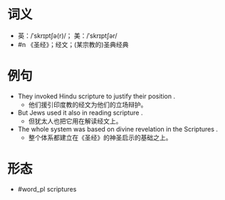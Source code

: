 # 词义
- 英：/ˈskrɪptʃə(r)/； 美：/ˈskrɪptʃər/
- #n 《圣经》；经文；(某宗教的)圣典经典
# 例句
- They invoked Hindu scripture to justify their position .
	- 他们援引印度教的经文为他们的立场辩护。
- But Jews used it also in reading scripture .
	- 但犹太人也把它用在解读经文上。
- The whole system was based on divine revelation in the Scriptures .
	- 整个体系都建立在《圣经》的神圣启示的基础之上。
# 形态
- #word_pl scriptures

